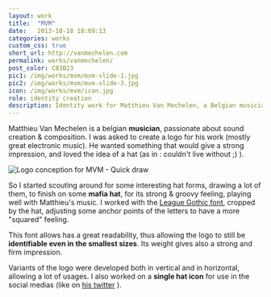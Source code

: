```yaml
---
layout: work
title:  "MVM"
date:   2013-10-18 18:09:13
categories: works
custom_css: true
short_url: http://vanmechelen.com
permalink: works/vanmechelen/
post_color: C83B23
pic1: /img/works/mvm/mvm-slide-1.jpg
pic2: /img/works/mvm/mvm-slide-3.jpg
icon: /img/works/mvm/icon.jpg
role: identity creation
description: Identity work for Matthieu Van Mechelen, a Belgian musician
---
```


Matthieu Van Mechelen is a belgian **musician**, passionate about sound creation & composition. I was asked to create a logo for his work (mostly great electronic music). He wanted something that would give a strong impression, and loved the idea of a hat (as in : couldn't live without ;) ).

<img src="../../img/works/mvm/mvm-concept.jpg" alt="Logo conception for MVM - Quick draw" class="left" />

So I started scouting around for some interesting hat forms, drawing a lot of them, to finish on some **mafia hat**, for its strong & groovy feeling, playing well with Matthieu's music. I worked with the [League Gothic font](https://www.theleagueofmoveabletype.com/league-gothic), cropped by the hat, adjusting some anchor points of the letters to have a more "squared" feeling.

This font allows has a great readability, thus allowing the logo to still be **identifiable even in the smallest sizes**. Its weight gives also a strong and firm impression.

Variants of the logo were developed both in vertical and in horizontal, allowing a lot of usages. I also worked on a **single hat icon** for use in the social medias (like on [his twitter](http://www.twitter.com/Matt_VnM) ).
